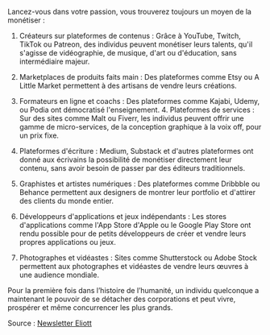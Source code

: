 Lancez-vous dans votre passion, vous trouverez toujours un moyen de la monétiser : 

1. Créateurs sur plateformes de contenus : Grâce à YouTube, Twitch, TikTok ou Patreon, des individus peuvent monétiser leurs talents, qu'il s'agisse de vidéographie, de musique, d'art ou d'éducation, sans intermédiaire majeur.  
  
2. Marketplaces de produits faits main : Des plateformes comme Etsy ou A Little Market permettent à des artisans de vendre leurs créations.  
  
3. Formateurs en ligne et coachs : Des plateformes comme Kajabi, Udemy, ou Podia ont démocratisé l'enseignement. 4. Plateformes de services : Sur des sites comme Malt ou Fiverr, les individus peuvent offrir une gamme de micro-services, de la conception graphique à la voix off, pour un prix fixe.  
  
5. Plateformes d'écriture : Medium, Substack et d'autres plateformes ont donné aux écrivains la possibilité de monétiser directement leur contenu, sans avoir besoin de passer par des éditeurs traditionnels.  
  
6. Graphistes et artistes numériques : Des plateformes comme Dribbble ou Behance permettent aux designers de montrer leur portfolio et d'attirer des clients du monde entier.  
  
7. Développeurs d'applications et jeux indépendants : Les stores d'applications comme l'App Store d'Apple ou le Google Play Store ont rendu possible pour de petits développeurs de créer et vendre leurs propres applications ou jeux.  
  
8. Photographes et vidéastes : Sites comme Shutterstock ou Adobe Stock permettent aux photographes et vidéastes de vendre leurs œuvres à une audience mondiale.  
  
Pour la première fois dans l’histoire de l’humanité, un individu quelconque a maintenant le pouvoir de se détacher des corporations et peut vivre, prospérer et même concurrencer les plus grands.

Source : [Newsletter Eliott](https://mail.google.com/mail/u/0/#inbox/FMfcgzGwHLpXhdBwbHjsWXgHFbDDJMpp)
